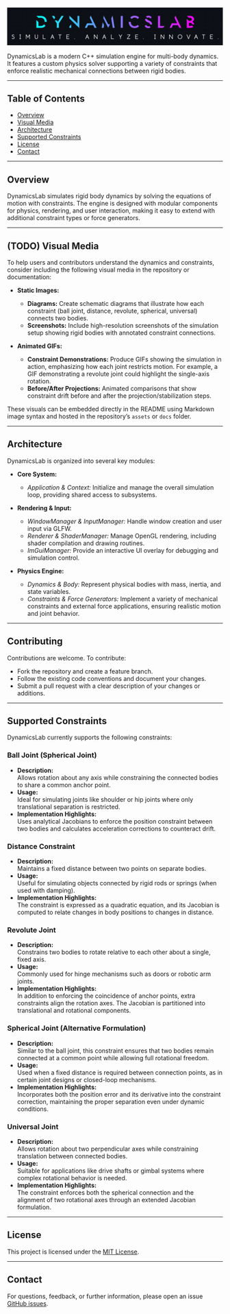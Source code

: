 ![Alt text](./assets/images/DynamicsLab.png)

DynamicsLab is a modern C++ simulation engine for multi-body dynamics. It features a custom physics solver supporting a variety of constraints that enforce realistic mechanical connections between rigid bodies.

---

## Table of Contents

- [Overview](#overview)
- [Visual Media](#visual-media)
- [Architecture](#architecture)
- [Supported Constraints](#supported-constraints)
- [License](#license)
- [Contact](#contact)

---

## Overview

DynamicsLab simulates rigid body dynamics by solving the equations of motion with constraints. The engine is designed with modular components for physics, rendering, and user interaction, making it easy to extend with additional constraint types or force generators.

---

## (TODO) Visual Media

To help users and contributors understand the dynamics and constraints, consider including the following visual media in the repository or documentation:

- **Static Images:**  
  - **Diagrams:** Create schematic diagrams that illustrate how each constraint (ball joint, distance, revolute, spherical, universal) connects two bodies.  
  - **Screenshots:** Include high-resolution screenshots of the simulation setup showing rigid bodies with annotated constraint connections.

- **Animated GIFs:**  
  - **Constraint Demonstrations:** Produce GIFs showing the simulation in action, emphasizing how each joint restricts motion. For example, a GIF demonstrating a revolute joint could highlight the single-axis rotation.
  - **Before/After Projections:** Animated comparisons that show constraint drift before and after the projection/stabilization steps.

These visuals can be embedded directly in the README using Markdown image syntax and hosted in the repository’s `assets` or `docs` folder.

---

## Architecture

DynamicsLab is organized into several key modules:

- **Core System:**  
  - *Application & Context:* Initialize and manage the overall simulation loop, providing shared access to subsystems.
  
- **Rendering & Input:**  
  - *WindowManager & InputManager:* Handle window creation and user input via GLFW.  
  - *Renderer & ShaderManager:* Manage OpenGL rendering, including shader compilation and drawing routines.
  - *ImGuiManager:* Provide an interactive UI overlay for debugging and simulation control.

- **Physics Engine:**  
  - *Dynamics & Body:* Represent physical bodies with mass, inertia, and state variables.
  - *Constraints & Force Generators:* Implement a variety of mechanical constraints and external force applications, ensuring realistic motion and joint behavior.

---

## Contributing

Contributions are welcome. To contribute:
- Fork the repository and create a feature branch.
- Follow the existing code conventions and document your changes.
- Submit a pull request with a clear description of your changes or additions.

---

## Supported Constraints

DynamicsLab currently supports the following constraints:

### Ball Joint (Spherical Joint)
- **Description:**  
  Allows rotation about any axis while constraining the connected bodies to share a common anchor point.
- **Usage:**  
  Ideal for simulating joints like shoulder or hip joints where only translational separation is restricted.
- **Implementation Highlights:**  
  Uses analytical Jacobians to enforce the position constraint between two bodies and calculates acceleration corrections to counteract drift.

### Distance Constraint
- **Description:**  
  Maintains a fixed distance between two points on separate bodies.
- **Usage:**  
  Useful for simulating objects connected by rigid rods or springs (when used with damping).
- **Implementation Highlights:**  
  The constraint is expressed as a quadratic equation, and its Jacobian is computed to relate changes in body positions to changes in distance.

### Revolute Joint
- **Description:**  
  Constrains two bodies to rotate relative to each other about a single, fixed axis.
- **Usage:**  
  Commonly used for hinge mechanisms such as doors or robotic arm joints.
- **Implementation Highlights:**  
  In addition to enforcing the coincidence of anchor points, extra constraints align the rotation axes. The Jacobian is partitioned into translational and rotational components.

### Spherical Joint (Alternative Formulation)
- **Description:**  
  Similar to the ball joint, this constraint ensures that two bodies remain connected at a common point while allowing full rotational freedom.
- **Usage:**  
  Used when a fixed distance is required between connection points, as in certain joint designs or closed-loop mechanisms.
- **Implementation Highlights:**  
  Incorporates both the position error and its derivative into the constraint correction, maintaining the proper separation even under dynamic conditions.

### Universal Joint
- **Description:**  
  Allows rotation about two perpendicular axes while constraining translation between connected bodies.
- **Usage:**  
  Suitable for applications like drive shafts or gimbal systems where complex rotational behavior is needed.
- **Implementation Highlights:**  
  The constraint enforces both the spherical connection and the alignment of two rotational axes through an extended Jacobian formulation.

---

## License

This project is licensed under the [MIT License](LICENSE).

---

## Contact

For questions, feedback, or further information, please open an issue [GitHub issues](https://github.com/devk0n/DynamicsLab/issues).
